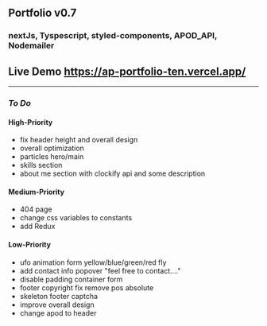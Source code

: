 ## Portfolio v0.7

### nextJs, Tyspescript, styled-components, APOD_API, Nodemailer

## Live Demo https://ap-portfolio-ten.vercel.app/

---

### _To Do_

#### High-Priority

- fix header height and overall design
- overall optimization
- particles hero/main
- skills section
- about me section with clockify api and some description

#### Medium-Priority
- 404 page
- change css variables to constants
- add Redux

#### Low-Priority

- ufo animation form yellow/blue/green/red fly
- add contact info popover "feel free to contact...."
- disable padding container form
- footer copyright fix remove pos absolute
- skeleton footer captcha
- improve overall design
- change apod to header

